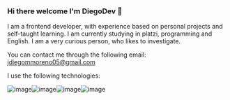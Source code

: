 ### Hi there welcome  I'm DiegoDev 👋
I am a frontend developer, with experience based on personal projects and self-taught learning. I am currently studying in platzi, programming and English.
I am a very curious person, who likes to investigate.

You can contact me through the following email: jdiegommoreno05@gmail.com

I use the following technologies:



![image](https://user-images.githubusercontent.com/105946956/182460664-ddb3433e-e087-40eb-bb4e-15329b052012.png)![image](https://user-images.githubusercontent.com/105946956/182460929-8f176a0a-8b3f-4260-a858-c036ff4714a9.png)![image](https://user-images.githubusercontent.com/105946956/182460960-96a9cc83-c469-4a69-be81-9a7458c3f2a5.png)![image](https://user-images.githubusercontent.com/105946956/182460980-f7def3fc-567e-415a-a1a5-aaff1ad78532.png)



